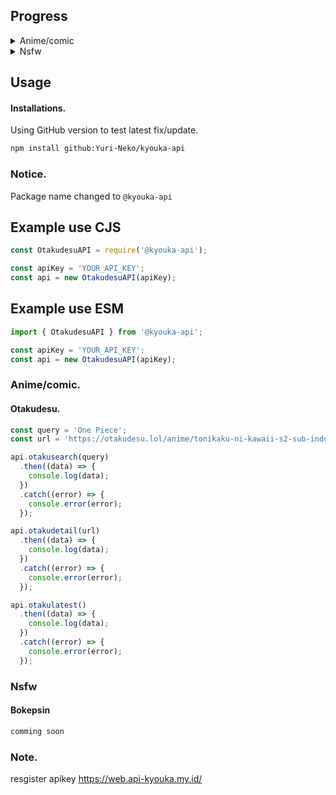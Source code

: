 ## Progress

<details>
  <summary>Anime/comic</summary>
  
- [x] Doujindesu
  - [x] latest
  - [x] search
  - [x] detail
- [x] Otakudesu
  - [x] latest
  - [x] search
  - [x] detail
- [x] hdhentai
  - [x] search
  - [x] latest
  - [x] detail

</details>

<details>
  <summary> Nsfw</summary>

- [x] Bokepsin
  - [x] latest
  - [x] search
  - [x] detail
- [x] Igodesu
  - [x] latest
  - [x] search
  - [x] detail

</details>


## Usage

#### Installations.

Using GitHub version to test latest fix/update.

```bash
npm install github:Yuri-Neko/kyouka-api
```

### Notice.

Package name changed to `@kyouka-api`

## Example use CJS
```js
const OtakudesuAPI = require('@kyouka-api');

const apiKey = 'YOUR_API_KEY';
const api = new OtakudesuAPI(apiKey);

```
## Example use ESM
```js
import { OtakudesuAPI } from '@kyouka-api';

const apiKey = 'YOUR_API_KEY';
const api = new OtakudesuAPI(apiKey);

```

### Anime/comic.

#### Otakudesu.

```js
const query = 'One Piece';
const url = 'https://otakudesu.lol/anime/tonikaku-ni-kawaii-s2-sub-indo/',

api.otakusearch(query)
  .then((data) => {
    console.log(data);
  })
  .catch((error) => {
    console.error(error);
  });

api.otakudetail(url)
  .then((data) => {
    console.log(data);
  })
  .catch((error) => {
    console.error(error);
  });

api.otakulatest()
  .then((data) => {
    console.log(data);
  })
  .catch((error) => {
    console.error(error);
  });

```



### Nsfw

#### Bokepsin

```js
comming soon
```

### Note.

resgister apikey https://web.api-kyouka.my.id/
